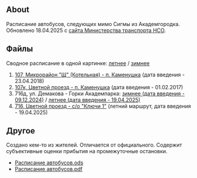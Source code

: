 ## About

Расписание автобусов, следующих мимо Сигмы из Академгородка. Обновлено 18.04.2025 с [сайта Министерства транспорта НСО](https://mintrans.nso.ru/page/609). 

## Файлы

Сводное расписание в одной картинке: [летнее](assets/timetable-cheatsheet-summer.jpg) / [зимнее](assets/timetable-cheatsheet-winter.jpg)

1. [107, Микрорайон "Щ" (Котельная) - п. Каменушка](assets/bus_107.pdf) (дата введения - 23.04.2018)
2. [107к, Цветной проезд - п. Каменушка](assets/bus_107k.pdf) (дата введения - 01.02.2017)
3. 716д, ул. Демакова - Горки Академпарка: [зимнее (дата введения - 09.12.2024)](assets/bus_716d_winter.pdf) / [летнее (дата введения - 19.04.2025)](assets/bus_716d_summer.pdf)
4. [716, Цветной проезд - с/о "Ключи 1"](assets/bus_716.pdf) (летний маршрут, дата введения - 19.04.2025)

## Другое 

Создано кем-то из жителей. Отличается от официального. Содержит субъективные оценки прибытия на промежуточные остановки.

- [Расписание автобусов.ods](assets/timetable-buses.ods)
- [Расписание автобусов.pdf](assets/timetable-buses.pdf)

